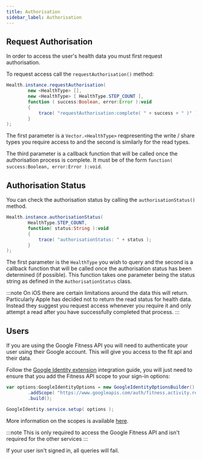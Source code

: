 ```yaml
---
title: Authorisation
sidebar_label: Authorisation
---
```





## Request Authorisation

In order to access the user's health data you must first request authorisation.


To request access call the `requestAuthorisation()` method:


```actionscript
Health.instance.requestAuthorisation(
        new <HealthType> [],
        new <HealthType> [ HealthType.STEP_COUNT ],
        function ( success:Boolean, error:Error ):void
        {
            trace( "requestAuthorisation:complete( " + success + " )" );
        }
);
```

The first parameter is a `Vector.<HealthType>` reqpresenting the write / share types you require access to and the second is similarly for the read types. 

The third parameter is a callback function that will be called once the authorisation process is complete. It must be of the form `function( success:Boolean, error:Error ):void`.





## Authorisation Status

You can check the authorisation status by calling the `authorisationStatus()` method. 


```actionscript
Health.instance.authorisationStatus(
        HealthType.STEP_COUNT,
        function( status:String ):void
        {
            trace( "authorisationStatus: " + status );
        }
);
```

The first parameter is the `HealthType` you wish to query and the second is a callback function that will be called once the authorisation status has been determined (if possible). This function takes one parameter being the status string as defined in the `AuthorisationStatus` class.


:::note
On iOS there are certain limitations around the data this will return. Particularly Apple has decided not to return the read status for health data. 
Instead they suggest you request access whenever you require it and only attempt a read after you have successfully completed that process.
:::




## Users

If you are using the Google Fitness API you will need to authenticate your user using their Google account. This will give you access to the fit api and their data.

Follow the [Google Identity extension](/docs/googleidentity/) integration guide, you will just need to ensure that you add the Fitness API scope to your sign-in options:

```actionscript
var options:GoogleIdentityOptions = new GoogleIdentityOptionsBuilder()
        .addScope( "https://www.googleapis.com/auth/fitness.activity.read" )
        .build();

GoogleIdentity.service.setup( options );
```

More information on the scopes is available [here](https://developers.google.com/fit/datatypes/activity).

:::note
This is only required to access the Google Fitness API and isn't required for the other services
:::

If your user isn't signed in, all queries will fail.
